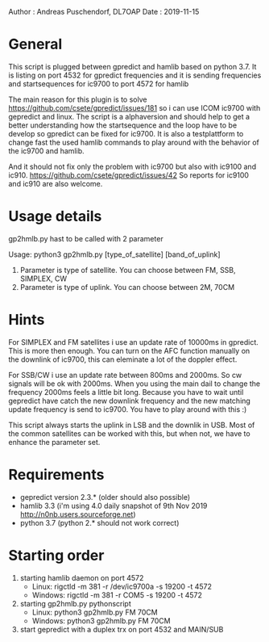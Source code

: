 Author  : Andreas Puschendorf, DL7OAP
Date    : 2019-11-15


# General

This script is plugged between gpredict and hamlib based on python 3.7.
It is listing on port 4532 for gpredict frequencies
and it is sending frequencies and startsequences for ic9700 to port 4572 for hamlib

The main reason for this plugin is to solve https://github.com/csete/gpredict/issues/181
so i can use ICOM ic9700 with gepredict and linux. The script is a alphaversion and should
help to get a better understanding how the startsequence and the loop have to be develop
so gpredict can be fixed for ic9700. It is also a testplattform to change fast the
used hamlib commands to play around with the behavior of the ic9700 and hamlib.

And it should not fix only the problem with ic9700 but also with ic9100 and ic910.
https://github.com/csete/gpredict/issues/42
So reports for ic9100 and ic910 are also welcome.


# Usage details

gp2hmlb.py hast to be called with 2 parameter

Usage: python3 gp2hmlb.py [type_of_satellite] [band_of_uplink]

1. Parameter is type of satellite. You can choose between FM, SSB, SIMPLEX, CW
2. Parameter is type of uplink. You can choose between 2M, 70CM


# Hints

For SIMPLEX and FM satellites i use an update rate of 10000ms in gpredict. This is more then enough.
You can turn on the AFC function manually on the downlink of ic9700, this can eleminate a lot of the doppler effect.

For SSB/CW i use an update rate between 800ms and 2000ms. So cw signals will be ok with 2000ms.
When you using the main dail to change the frequency 2000ms feels a little bit long. Because you have
to wait until gepredict have catch the new downlink frequency and the new matching update frequency is
send to ic9700. You have to play around with this :)

This script always starts the uplink in LSB and the downlik in USB. Most of the common satellites
can be worked with this, but when not, we have to enhance the parameter set.


# Requirements

* gepredict version 2.3.* (older should also possible)
* hamlib 3.3 (i'm using 4.0 daily snapshot of 9th Nov 2019 http://n0nb.users.sourceforge.net)
* python 3.7 (python 2.* should not work correct)


# Starting order

1. starting hamlib daemon on port 4572
    * Linux:      rigctld -m 381 -r /dev/ic9700a -s 19200 -t 4572
    * Windows:    rigctld -m 381 -r COM5 -s 19200 -t 4572
2. starting gp2hmlb.py pythonscript
    * Linux:      python3 gp2hmlb.py FM 70CM
    * Windows:    python3 gp2hmlb.py FM 70CM
3. start gepredict with a duplex trx on port 4532 and MAIN/SUB





